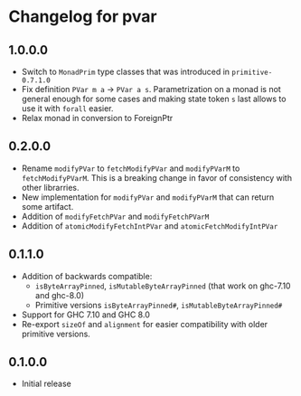 # Changelog for pvar

## 1.0.0.0

* Switch to `MonadPrim` type classes that was introduced in `primitive-0.7.1.0`
* Fix definition `PVar m a` -> `PVar a s`. Parametrization on a monad is not general
  enough for some cases and making state token `s` last allows to use it with `forall`
  easier.
* Relax monad in conversion to ForeignPtr

## 0.2.0.0

* Rename `modifyPVar` to `fetchModifyPVar` and `modifyPVarM` to `fetchModifyPVarM`. This
  is a breaking change in favor of consistency with other librarries.
* New implementation for `modifyPVar` and `modifyPVarM` that can return some artifact.
* Addition of `modifyFetchPVar` and `modifyFetchPVarM`
* Addition of `atomicModifyFetchIntPVar` and `atomicFetchModifyIntPVar`

## 0.1.1.0

* Addition of backwards compatible:
  * `isByteArrayPinned`, `isMutableByteArrayPinned` (that work on ghc-7.10 and ghc-8.0)
  * Primitive versions `isByteArrayPinned#`, `isMutableByteArrayPinned#`
* Support for GHC 7.10 and GHC 8.0
* Re-export `sizeOf` and `alignment` for easier compatibility with older primitive versions.


## 0.1.0.0

* Initial release
